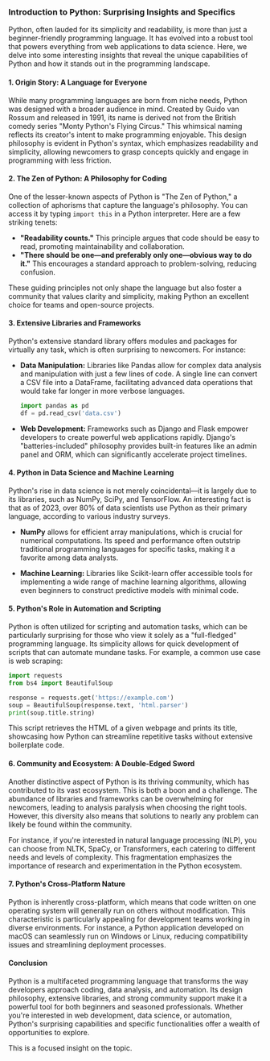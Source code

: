 ### Introduction to Python: Surprising Insights and Specifics

Python, often lauded for its simplicity and readability, is more than just a beginner-friendly programming language. It has evolved into a robust tool that powers everything from web applications to data science. Here, we delve into some interesting insights that reveal the unique capabilities of Python and how it stands out in the programming landscape.

#### 1. Origin Story: A Language for Everyone

While many programming languages are born from niche needs, Python was designed with a broader audience in mind. Created by Guido van Rossum and released in 1991, its name is derived not from the British comedy series "Monty Python's Flying Circus." This whimsical naming reflects its creator's intent to make programming enjoyable. This design philosophy is evident in Python's syntax, which emphasizes readability and simplicity, allowing newcomers to grasp concepts quickly and engage in programming with less friction.

#### 2. The Zen of Python: A Philosophy for Coding

One of the lesser-known aspects of Python is "The Zen of Python," a collection of aphorisms that capture the language's philosophy. You can access it by typing `import this` in a Python interpreter. Here are a few striking tenets:

- **"Readability counts."** This principle argues that code should be easy to read, promoting maintainability and collaboration.
- **"There should be one—and preferably only one—obvious way to do it."** This encourages a standard approach to problem-solving, reducing confusion.

These guiding principles not only shape the language but also foster a community that values clarity and simplicity, making Python an excellent choice for teams and open-source projects.

#### 3. Extensive Libraries and Frameworks

Python's extensive standard library offers modules and packages for virtually any task, which is often surprising to newcomers. For instance:

- **Data Manipulation:** Libraries like Pandas allow for complex data analysis and manipulation with just a few lines of code. A single line can convert a CSV file into a DataFrame, facilitating advanced data operations that would take far longer in more verbose languages.
  
  ```python
  import pandas as pd
  df = pd.read_csv('data.csv')
  ```

- **Web Development:** Frameworks such as Django and Flask empower developers to create powerful web applications rapidly. Django's "batteries-included" philosophy provides built-in features like an admin panel and ORM, which can significantly accelerate project timelines.

#### 4. Python in Data Science and Machine Learning

Python's rise in data science is not merely coincidental—it is largely due to its libraries, such as NumPy, SciPy, and TensorFlow. An interesting fact is that as of 2023, over 80% of data scientists use Python as their primary language, according to various industry surveys. 

- **NumPy** allows for efficient array manipulations, which is crucial for numerical computations. Its speed and performance often outstrip traditional programming languages for specific tasks, making it a favorite among data analysts.

- **Machine Learning:** Libraries like Scikit-learn offer accessible tools for implementing a wide range of machine learning algorithms, allowing even beginners to construct predictive models with minimal code.

#### 5. Python's Role in Automation and Scripting

Python is often utilized for scripting and automation tasks, which can be particularly surprising for those who view it solely as a "full-fledged" programming language. Its simplicity allows for quick development of scripts that can automate mundane tasks. For example, a common use case is web scraping:

```python
import requests
from bs4 import BeautifulSoup

response = requests.get('https://example.com')
soup = BeautifulSoup(response.text, 'html.parser')
print(soup.title.string)
```

This script retrieves the HTML of a given webpage and prints its title, showcasing how Python can streamline repetitive tasks without extensive boilerplate code.

#### 6. Community and Ecosystem: A Double-Edged Sword

Another distinctive aspect of Python is its thriving community, which has contributed to its vast ecosystem. This is both a boon and a challenge. The abundance of libraries and frameworks can be overwhelming for newcomers, leading to analysis paralysis when choosing the right tools. However, this diversity also means that solutions to nearly any problem can likely be found within the community.

For instance, if you're interested in natural language processing (NLP), you can choose from NLTK, SpaCy, or Transformers, each catering to different needs and levels of complexity. This fragmentation emphasizes the importance of research and experimentation in the Python ecosystem.

#### 7. Python's Cross-Platform Nature

Python is inherently cross-platform, which means that code written on one operating system will generally run on others without modification. This characteristic is particularly appealing for development teams working in diverse environments. For instance, a Python application developed on macOS can seamlessly run on Windows or Linux, reducing compatibility issues and streamlining deployment processes.

#### Conclusion

Python is a multifaceted programming language that transforms the way developers approach coding, data analysis, and automation. Its design philosophy, extensive libraries, and strong community support make it a powerful tool for both beginners and seasoned professionals. Whether you're interested in web development, data science, or automation, Python's surprising capabilities and specific functionalities offer a wealth of opportunities to explore.

This is a focused insight on the topic.